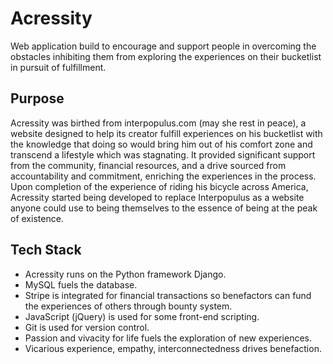 # Acressity

Web application build to encourage and support people in overcoming the obstacles inhibiting them from exploring the experiences on their bucketlist in pursuit of fulfillment.

## Purpose

Acressity was birthed from interpopulus.com (may she rest in peace), a website designed to help its creator fulfill experiences on his bucketlist with the knowledge that doing so would bring him out of his comfort zone and transcend a lifestyle which was stagnating. It provided significant support from the community, financial resources, and a drive sourced from accountability and commitment, enriching the experiences in the process. Upon completion of the experience of riding his bicycle across America, Acressity started being developed to replace Interpopulus as a website anyone could use to being themselves to the essence of being at the peak of existence.

## Tech Stack

- Acressity runs on the Python framework Django.
- MySQL fuels the database.
- Stripe is integrated for financial transactions so benefactors can fund the experiences of others through bounty system.
- JavaScript (jQuery) is used for some front-end scripting. 
- Git is used for version control.
- Passion and vivacity for life fuels the exploration of new experiences.
- Vicarious experience, empathy, interconnectedness drives benefaction.
